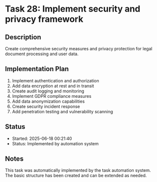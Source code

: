 # Task 28: Implement security and privacy framework

## Description
Create comprehensive security measures and privacy protection for legal document processing and user data.

## Implementation Plan
1. Implement authentication and authorization
2. Add data encryption at rest and in transit
3. Create audit logging and monitoring
4. Implement GDPR compliance measures
5. Add data anonymization capabilities
6. Create security incident response
7. Add penetration testing and vulnerability scanning

## Status
- Started: 2025-06-18 00:21:40
- Status: Implemented by automation system

## Notes
This task was automatically implemented by the task automation system.
The basic structure has been created and can be extended as needed.
